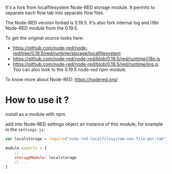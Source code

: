 It's a fork from localfilesystem Node-RED storage module. It permits to separate each flow tab into separate flow files.

The Node-RED version forked is 0.19.5. It's also fork internal log and i18n Node-RED module from the 0.19.5.

To get the original source looks here:
- https://github.com/node-red/node-red/tree/0.19.5/red/runtime/storage/localfilesystem
- https://github.com/node-red/node-red/blob/0.19.5/red/runtime/i18n.js
- https://github.com/node-red/node-red/blob/0.19.5/red/runtime/log.js
You can also look to the 0.19.5 node-red npm module.

To know more about Node-RED: https://nodered.org/

# How to use it ?

install as a module with npm.

add into Node-RED settings object an instance of this module, for example in the `settings.js`:
```js
var localstorage = require("node-red-localfilesystem-one-file-per-tab"); 

module.exports = {
    // ...
    storageModule: localstorage
    // ...
}
```
